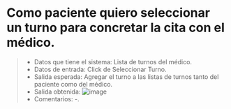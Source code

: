 ﻿# Como paciente quiero seleccionar un turno para concretar la cita con el médico. 
>- Datos que tiene el sistema: Lista de turnos del médico.
>- Datos de entrada: Click de Seleccionar Turno.
>- Salida esperada: Agregar el turno a las listas de turnos tanto del paciente como del médico.
>- Salida obtenida: ![image](https://user-images.githubusercontent.com/59268143/177203032-12bc6db7-07aa-4198-bbaf-c07d1332de90.png)
>- Comentarios: -.

